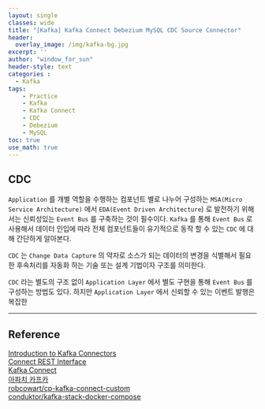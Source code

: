 ```yaml
--- 
layout: single
classes: wide
title: "[Kafka] Kafka Connect Debezium MySQL CDC Source Connector"
header:
  overlay_image: /img/kafka-bg.jpg
excerpt: ''
author: "window_for_sun"
header-style: text
categories :
  - Kafka
tags:
    - Practice
    - Kafka
    - Kafka Connect
    - CDC
    - Debezium
    - MySQL
toc: true
use_math: true
---  
```


## CDC
`Application` 를 개별 역할을 수행하는 컴포넌트 별로 나누어 구성하는 `MSA(Micro Service Architecture)` 에서 
`EDA(Event Driven Architecture`) 로 발전하기 위해서는 신뢰성있는 `Event Bus` 를 구축하는 것이 필수이다. 
`Kafka` 를 통해 `Event Bus` 로 사용해서 데이터 인입에 따라 전체 컴포넌트들이 유기적으로 동작 할 수 있는 `CDC` 에 대해 간단하게 알아본다. 

`CDC` 는 `Change Data Capture` 의 약자로 소스가 되는 데이터의 변경을 식별해서 필요한 후속처리를 자동화 하는 기술 또는 설계 기법이자 구조를 의미한다.  

`CDC` 라는 별도의 구조 없이 `Application Layer` 에서 별도 구현을 통해 `Event Bus` 를 구성하는 방법도 있다. 
하지만 `Application Layer` 에서 신뢰할 수 있는 이벤트 발행은 복잡한 





---  
## Reference
[Introduction to Kafka Connectors](https://www.baeldung.com/kafka-connectors-guide)  
[Connect REST Interface](https://docs.confluent.io/platform/current/connect/references/restapi.html#status-and-errors)  
[Kafka Connect](https://docs.confluent.io/platform/current/connect/index.html#how-kafka-connect-works)  
[아파치 카프카](https://search.shopping.naver.com/book/catalog/32441032476?cat_id=50010586&frm=PBOKPRO&query=%EC%95%84%ED%8C%8C%EC%B9%98+%EC%B9%B4%ED%94%84%EC%B9%B4&NaPm=ct%3Dlct7i9tk%7Cci%3D2f9c1d6438c3f4f9da08d96a90feeae208606125%7Ctr%3Dboknx%7Csn%3D95694%7Chk%3D60526a01880cb183c9e8b418202585d906f26cb4)  
[robcowart/cp-kafka-connect-custom](https://github.com/robcowart/cp-kafka-connect-custom)  
[conduktor/kafka-stack-docker-compose](https://github.com/conduktor/kafka-stack-docker-compose)  
